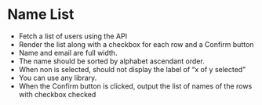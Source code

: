 Name List
=======================

- Fetch a list of users using the API
- Render the list along with a checkbox for each row and a Confirm button
- Name and email are full width.
- The name should be sorted by alphabet ascendant order.
- When non is selected, should not display the label of “x of y selected”
- You can use any library.
- When the Confirm button is clicked, output the list of names of the rows with checkbox checked
